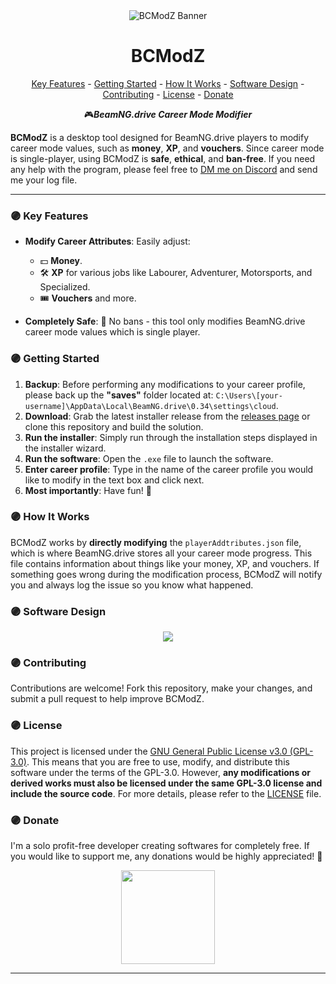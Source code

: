 <div align="center">
	<img src="https://i.imgur.com/lyJevmd.png" alt="BCModZ Banner">
    <h1>BCModZ</h1>
</div>



<p align="center">
<a href="#-key-features">Key Features</a> - 
<a href = "#-getting-started">Getting Started</a> -
<a href = "#-how-it-works">How It Works</a> -
<a href = "#-software-design">Software Design</a> -
<a href = "#-contributing">Contributing</a> -
<a href = "#-license">License</a> -
<a href = "#-donate">Donate</a>
</p>

<p align=center>🎮<i><b>BeamNG.drive Career Mode Modifier</b></i></p>

**BCModZ** is a desktop tool designed for BeamNG.drive players to modify career mode values, such as **money**, **XP**, and **vouchers**. Since career mode is single-player, using BCModZ is **safe**, **ethical**, and **ban-free**. If you need any help with the program, please feel free to [DM me on Discord](https://discord.com/users/666942198214033430) and send me your log file. 

---

### 🟣 **Key Features**
- **Modify Career Attributes**:
	Easily adjust:
	- 💵 **Money**.
	- 🛠️ **XP** for various jobs like Labourer, Adventurer, Motorsports, and Specialized.
	- 🎟️ **Vouchers** and more.

- **Completely Safe**:
🚫 No bans - this tool only modifies BeamNG.drive career mode values which is single player. 

### 🟣 **Getting Started**
1. **Backup**: Before performing any modifications to your career profile, please back up the **"saves"** folder located at: ```C:\Users\[your-username]\AppData\Local\BeamNG.drive\0.34\settings\cloud```. 
2. **Download**: Grab the latest installer release from the [releases page](https://github.com/Zrylx/BCModZ/releases) or clone this repository and build the solution.
3. **Run the installer**: Simply run through the installation steps displayed in the installer wizard.
4. **Run the software**: Open the ```.exe``` file to launch the software. 
5. **Enter career profile**: Type in the name of the career profile you would like to modify in the text box and click next.
6. **Most importantly**: Have fun! 🚀
 
### 🟣 **How It Works**
BCModZ works by **directly modifying** the ```playerAddtributes.json``` file, which is where BeamNG.drive stores all your career mode progress. This file contains information about things like your money, XP, and vouchers. If something goes wrong during the modification process, BCModZ will notify you and always log the issue so you know what happened.

### 🟣 **Software Design**
<div align="center">
<img src="https://i.imgur.com/0u9lPSq.jpg">
</div>

### 🟣 **Contributing**
Contributions are welcome! Fork this repository, make your changes, and submit a pull request to help improve BCModZ.

### 🟣 **License**
This project is licensed under the [GNU General Public License v3.0 (GPL-3.0)](https://github.com/Zrylx/BCModZ?tab=GPL-3.0-1-ov-file#readme). This means that you are free to use, modify, and distribute this software under the terms of the GPL-3.0. However, **any modifications or derived works must also be licensed under the same GPL-3.0 license and include the source code**. For more details, please refer to the [LICENSE](https://github.com/Zrylx/BCModZ?tab=GPL-3.0-1-ov-file#readme) file. 

### 🟣 **Donate**
I'm a solo profit-free developer creating softwares for completely free. If you would like to support me, any donations would be highly appreciated! 💜
<div align="center">
	<a href="https://buymeacoffee.com/zrylx">
		<img src="https://miro.medium.com/v2/resize:fit:1090/0*lHgOW3tB_MfDAlBf.png" width="150">
	</a>
</div>

---
